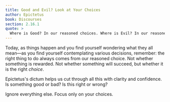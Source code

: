 ```yaml
---
title: Good and Evil? Look at Your Choices
author: Epictetus
book: Discourses
section: 2.16.1
quote: >
  Where is Good? In our reasoned choices. Where is Evil? In our reasoned choices. Where is that which is neither Good or Evil? In the things outside of our own reasoned choice.
---
```


Today, as things happen and you find yourself wondering what they all mean—as you find yourself contemplating various decisions, remember: the right thing to do always comes from our reasoned choice. Not whether something is rewarded. Not whether something will succeed, but whether it is the right _choice_.

Epictetus's dictum helps us cut through all this with clarity and confidence. Is something good or bad? Is this right or wrong?

Ignore everything else. Focus only on your choices.
